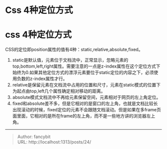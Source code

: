 # Css 4种定位方式

<div class="header"><h1 class="single-title animate__animated animate__pulse animate__faster">css 4种定位方式</h1></div>

<div class="content" id="content"><p>CSS的定位即position属性的值有4种：static,relative,absolute,fixed。</p><ol><li>static是默认值，元素位于文档流中，正常显示，忽略元素的top,bottom,left,right属性。需要注意的一点是z-index属性在这个定位方式下始终为0.如果其他定位方式的漂浮元素要位于static定位的内容之下，必须使用负数的z-index属性才行。</li><li>relative是保留元素在文档流中占用的位置和尺寸，元素在static模式的位置下为起点由top,left几个属性确定相对移动的距离。</li><li>absolute模式文档流中不再给元素保留空间，元素相对于网页的左上角定位。</li><li>fixed和absolute差不多，但是它相对的是窗口的左上角，也就是文档比较长出现滚动的时候，fixed定位的元素不会跟随文档滚动。但是如果在多frame页面里面，它相对的是所在frame的左上角，而不是一些地方讲的浏览器左上角。</li></ol><!-- raw HTML omitted --></div>



---

> Author: fancybit  
> URL: http://localhost:1313/posts/24/  

